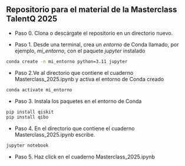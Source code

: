 ## Repositorio para el material de la Masterclass TalentQ 2025 

-  Paso 0. Clona o descárgate el repositorio en un directorio nuevo.  

- Paso 1. Desde una terminal, crea un *entorno* de Conda llamado, por ejemplo,  *mi_entorno*, con el paquete *jupyter* instalado
```bash
conda create -n mi_entorno python=3.11 jupyter
```

- Paso 2.Ve al directorio que contiene el cuaderno Masterclass_2025.ipynb y activa el entorno de Conda creado 
```bash
conda activate mi_entorno
```

- Paso 3. Instala los paquetes en el entorno de Conda
```bash
pip install qiskit
pip install qibo
```

- Paso 4. En el directorio que contiene el cuaderno Masterclass_2025.ipynb escribe. 
```bash
jupyter notebook
```

- Paso 5. Haz click en el cuaderno Masterclass_2025.ipynb
